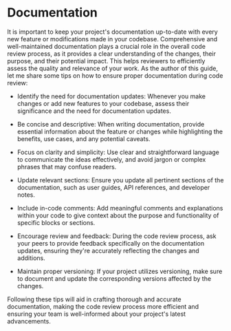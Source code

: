 # Documentation

It is important to keep your project's documentation up-to-date with every new feature or modifications made in your codebase. Comprehensive and well-maintained documentation plays a crucial role in the overall code review process, as it provides a clear understanding of the changes, their purpose, and their potential impact. This helps reviewers to efficiently assess the quality and relevance of your work. As the author of this guide, let me share some tips on how to ensure proper documentation during code review:

- Identify the need for documentation updates: Whenever you make changes or add new features to your codebase, assess their significance and the need for documentation updates.

- Be concise and descriptive: When writing documentation, provide essential information about the feature or changes while highlighting the benefits, use cases, and any potential caveats.

- Focus on clarity and simplicity: Use clear and straightforward language to communicate the ideas effectively, and avoid jargon or complex phrases that may confuse readers.

- Update relevant sections: Ensure you update all pertinent sections of the documentation, such as user guides, API references, and developer notes.

- Include in-code comments: Add meaningful comments and explanations within your code to give context about the purpose and functionality of specific blocks or sections.

- Encourage review and feedback: During the code review process, ask your peers to provide feedback specifically on the documentation updates, ensuring they're accurately reflecting the changes and additions.

- Maintain proper versioning: If your project utilizes versioning, make sure to document and update the corresponding versions affected by the changes.

Following these tips will aid in crafting thorough and accurate documentation, making the code review process more efficient and ensuring your team is well-informed about your project's latest advancements.